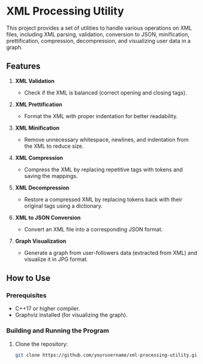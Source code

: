 # XML Processing Utility

This project provides a set of utilities to handle various operations on XML files, including XML parsing, validation, conversion to JSON, minification, prettification, compression, decompression, and visualizing user data in a graph.

## Features

1. **XML Validation**
   - Check if the XML is balanced (correct opening and closing tags).

2. **XML Prettification**
   - Format the XML with proper indentation for better readability.

3. **XML Minification**
   - Remove unnecessary whitespace, newlines, and indentation from the XML to reduce size.

4. **XML Compression**
   - Compress the XML by replacing repetitive tags with tokens and saving the mappings.

5. **XML Decompression**
   - Restore a compressed XML by replacing tokens back with their original tags using a dictionary.

6. **XML to JSON Conversion**
   - Convert an XML file into a corresponding JSON format.

7. **Graph Visualization**
   - Generate a graph from user-followers data (extracted from XML) and visualize it in JPG format.

## How to Use

### Prerequisites

- C++17 or higher compiler.
- Graphviz installed (for visualizing the graph).

### Building and Running the Program

1. Clone the repository:
   ```bash
   git clone https://github.com/yourusername/xml-processing-utility.git
